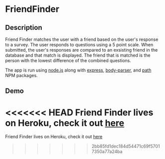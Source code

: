 # FriendFinder

## Description

Friend Finder matches the user with a friend based on the user's response to a survey. The user responds to questions using a 5 point scale. When submitted, the user's responses are compared to an exsisting friend in the database and that match is displayed. The friend that is matched is the person with the lowest difference of the combined questions.

The app is run using [node.js](https://nodejs.org/en/) along with [express](https://www.npmjs.com/package/express), [body-parser](https://www.npmjs.com/package/body-parser), and [path](https://www.npmjs.com/package/path) NPM packages.

## Demo

<<<<<<< HEAD
Friend Finder lives on Heroku, check it out [here](#)
=======
Friend Finder lives on Heroku, check it out [here](#)
>>>>>>> 2bb85fd1dec184d54471c69f57017350a77a24ba
